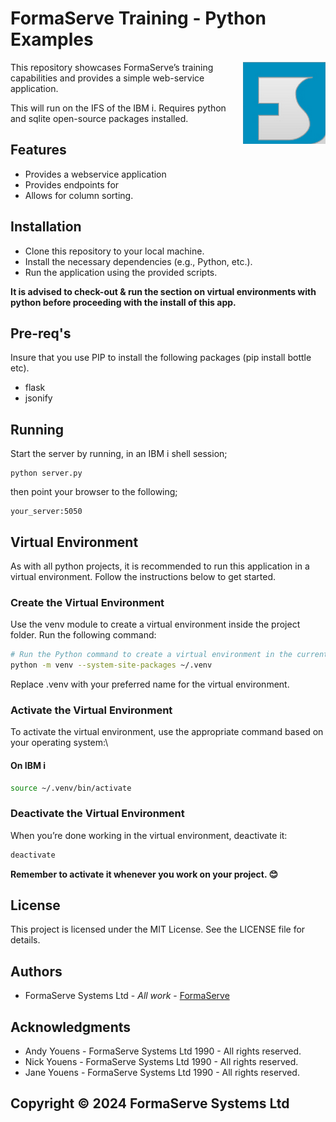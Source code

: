 # FormaServe Training - Python Examples

<img src="/static/images/Logo.png" align="right">

This repository showcases FormaServe’s training capabilities and provides a simple web-service application.

This will run on the IFS of the IBM i.  Requires python and sqlite open-source packages installed.

## Features

* Provides a webservice application
* Provides endpoints for
* Allows for column sorting.

## Installation

* Clone this repository to your local machine.
* Install the necessary dependencies (e.g., Python, etc.).
* Run the application using the provided scripts.

**It is advised to check-out & run the section on virtual environments with python before proceeding with the install of this app.**

## Pre-req's

Insure that you use PIP to install the following packages (pip install bottle etc).

- flask
- jsonify

## Running

Start the server by running, in an IBM i shell session;

```
python server.py
```

then point your browser to the following;
```
your_server:5050
```

## Virtual Environment

As with all python projects, it is recommended to run this application in a virtual environment.  Follow the instructions below to get started.

### Create the Virtual Environment

Use the venv module to create a virtual environment inside the project folder. Run the following command:

```bash
# Run the Python command to create a virtual environment in the current directory
python -m venv --system-site-packages ~/.venv
```
Replace .venv with your preferred name for the virtual environment.

### Activate the Virtual Environment

To activate the virtual environment, use the appropriate command based on your operating system:\

#### On IBM i

```bash
source ~/.venv/bin/activate
```

### Deactivate the Virtual Environment

When you’re done working in the virtual environment, deactivate it:

```bash
deactivate
```

**Remember to activate it whenever you work on your project. 😊**

## License

This project is licensed under the MIT License. See the LICENSE file for details.

## Authors

* FormaServe Systems Ltd - *All work* - [FormaServe](https://www.formaserve.co.uk)

## Acknowledgments

* Andy Youens - FormaServe Systems Ltd 1990 - All rights reserved.
* Nick Youens - FormaServe Systems Ltd 1990 - All rights reserved.
* Jane Youens - FormaServe Systems Ltd 1990 - All rights reserved.

## Copyright © 2024 FormaServe Systems Ltd
